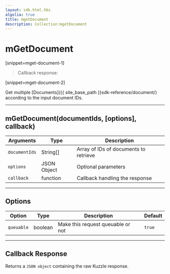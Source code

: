 ```yaml
---
layout: sdk.html.hbs
algolia: true
title: mgetDocument
description: Collection:mgetDocument
---
```

  

# mGetDocument

[snippet=mget-document-1]
> Callback response:

[snippet=mget-document-2]

Get multiple [Documents]({{ site_base_path }}sdk-reference/document/) according to the input document IDs.

---

## mGetDocument(documentIds, [options], callback)

| Arguments | Type | Description |
|---------------|---------|----------------------------------------|
| ``documentIds`` | String[] | Array of IDs of documents to retrieve |
| ``options`` | JSON Object | Optional parameters |
| ``callback`` | function | Callback handling the response |

---

## Options

| Option | Type | Description | Default |
|---------------|---------|----------------------------------------|---------|
| ``queuable`` | boolean | Make this request queuable or not  | ``true`` |

---

## Callback Response

Returns a `JSON object` containing the raw Kuzzle response.
